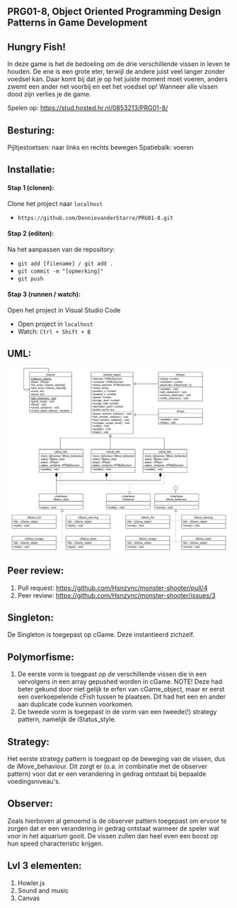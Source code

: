 ## PRG01-8, Object Oriented Programming Design Patterns in Game Development 

## Hungry Fish!
In deze game is het de bedoeling om de drie verschillende vissen in leven te houden. De ene is een grote eter, terwijl de andere juist veel langer zonder voedsel kan. Daar komt bij dat je op het juiste moment moet voeren, anders zwemt een ander net voorbij en eet het voedsel op! Wanneer alle vissen dood zijn verlies je de game.

Spelen op: https://stud.hosted.hr.nl/0853213/PRG01-8/ 

## Besturing:
Pijltjestoetsen: naar links en rechts bewegen
Spatiebalk: voeren

## Installatie:
#### Stap 1 (clonen):
Clone het project naar `localhost`
- `https://github.com/DennievanderStarre/PRG01-8.git`

#### Stap 2 (editen):
Na het aanpassen van de repository:
- `git add [filename] / git add .` 
- `git commit -m "[opmerking]"`
- `git push`

#### Stap 3 (runnen / watch):
Open het project in Visual Studio Code
- Open project in `localhost`
- Watch: `Ctrl + Shift + B`

## UML:
![uml](https://github.com/DennievanderStarre/PRG01-8/blob/master/UML.png) 

## Peer review:
1. Pull request: https://github.com/Hsnzync/monster-shooter/pull/4
2. Peer review: https://github.com/Hsnzync/monster-shooter/issues/3

## Singleton:
De Singleton is toegepast op cGame. Deze instantieerd zichzelf.

## Polymorfisme:
1. De eerste vorm is toegpast op de verschillende vissen die in een vervolgens in een array gepushed worden in cGame. NOTE! Deze had beter gekund door niet gelijk te erfen van cGame_object, maar er eerst een overkoepelende cFish tussen te plaatsen. Dit had het een en ander aan duplicate code kunnen voorkomen.  
2. De tweede vorm is toegepast in de vorm van een tweede(!) strategy pattern, namelijk de iStatus_style.

## Strategy:
Het eerste strategy pattern is toegpast op de beweging van de vissen, dus de iMove_behaviour. Dit zorgt er (o.a. in combinatie met de observer pattern) voor dat er een verandering in gedrag ontstaat bij bepaalde voedingsniveau's.

## Observer:
Zoals hierboven al genoemd is de observer pattern toegepast om ervoor te zorgen dat er een verandering in gedrag ontstaat wanneer de speler wat voor in het aquarium gooit. De vissen zullen dan heel even een boost op hun speed characteristic krijgen.

## Lvl 3 elementen:
1. Howler.js
2. Sound and music
3. Canvas